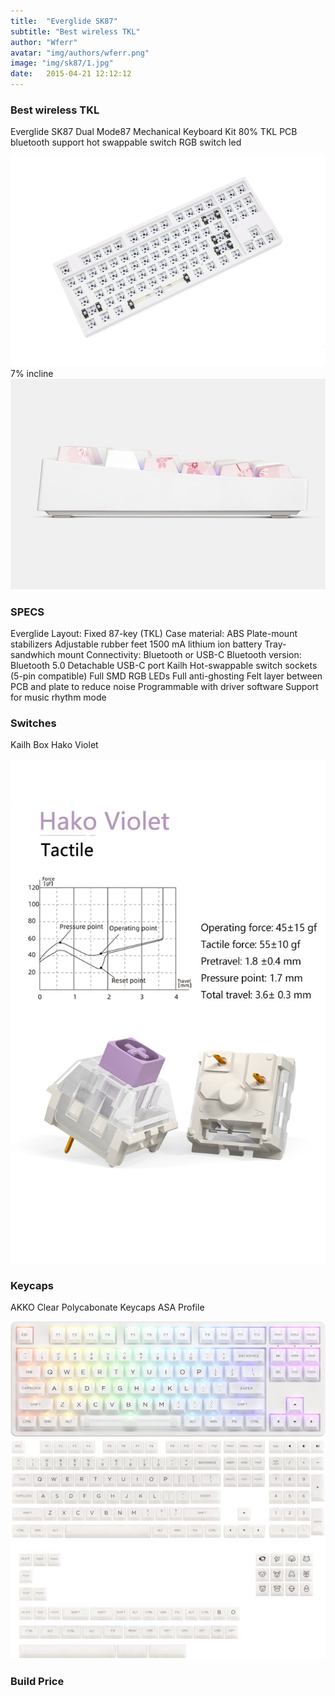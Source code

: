 ```yaml
---
title:  "Everglide SK87"
subtitle: "Best wireless TKL"
author: "Wferr"
avatar: "img/authors/wferr.png"
image: "img/sk87/1.jpg"
date:   2015-04-21 12:12:12
---
```


### Best wireless TKL
Everglide SK87 Dual Mode87 Mechanical Keyboard Kit 80% TKL PCB bluetooth support hot swappable switch RGB switch led

 <img src="./img/sk87/1.jpg">
 7% incline
 <img src="./img/sk87/2.jpg">

### SPECS
Everglide
Layout: Fixed 87-key (TKL)
Case material: ABS
Plate-mount stabilizers
Adjustable rubber feet
1500 mA lithium ion battery
Tray-sandwhich mount
Connectivity: Bluetooth or USB-C
Bluetooth version: Bluetooth 5.0
Detachable USB-C port
Kailh Hot-swappable switch sockets (5-pin compatible)
Full SMD RGB LEDs
Full anti-ghosting
Felt layer between PCB and plate to reduce noise
Programmable with driver software
Support for music rhythm mode

### Switches
Kailh Box Hako Violet

 <img src="./img/sk87/3.jpg">

 ### Keycaps
 AKKO Clear Polycabonate Keycaps
 ASA Profile
 
 <img src="./img/sk87/4.jpg">

 <img src="./img/sk87/5.jpg">

 ### Build Price